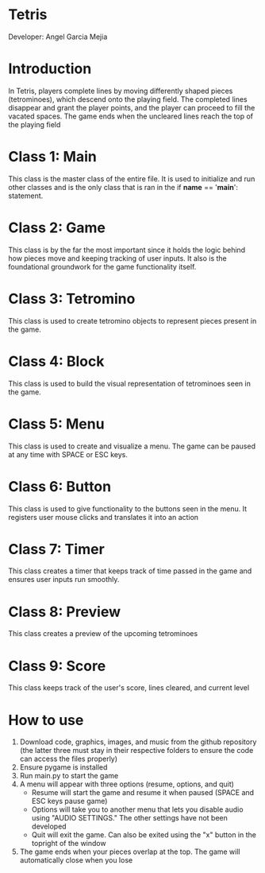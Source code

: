 # Tetris
Developer: Angel Garcia Mejia

# Introduction
In Tetris, players complete lines by moving differently shaped pieces (tetrominoes), which descend onto the playing field. The completed lines disappear and grant the player points, and the player can proceed to fill the vacated spaces. The game ends when the uncleared lines reach the top of the playing field

# Class 1: Main
This class is the master class of the entire file. It is used to initialize and run other classes and is the only class that is ran in the if __name__ == '__main__': statement.

# Class 2: Game
This class is by the far the most important since it holds the logic behind how pieces move and keeping tracking of user inputs. It also is the foundational groundwork for the game functionality itself.

# Class 3: Tetromino
This class is used to create tetromino objects to represent pieces present in the game.

# Class 4: Block
This class is used to build the visual representation of tetrominoes seen in the game.

# Class 5: Menu
This class is used to create and visualize a menu. The game can be paused at any time with SPACE or ESC keys.

# Class 6: Button
This class is used to give functionality to the buttons seen in the menu. It registers user mouse clicks and translates it into an action

# Class 7: Timer
This class creates a timer that keeps track of time passed in the game and ensures user inputs run smoothly.

# Class 8: Preview
This class creates a preview of the upcoming tetrominoes

# Class 9: Score
This class keeps track of the user's score, lines cleared, and current level

# How to use
1) Download code, graphics, images, and music from the github repository (the latter three must stay in their respective folders to ensure the code can access the files properly)
1) Ensure pygame is installed
3) Run main.py to start the game
4) A menu will appear with three options (resume, options, and quit)
   - Resume will start the game and resume it when paused (SPACE and ESC keys pause game)
   - Options will take you to another menu that lets you disable audio using "AUDIO SETTINGS." The other settings have not been developed
   - Quit will exit the game. Can also be exited using the "x" button in the topright of the window
5) The game ends when your pieces overlap at the top. The game will automatically close when you lose
